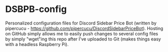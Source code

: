 # DSBPB-config
Personalized configuration files for Discord Sidebar Price Bot (written by pipercucu - https://github.com/pipercucu/DiscordSidebarPriceBot). Hosting on GitHub simply allows me to easily push changes to several config files by simply "wget"ing this repo after I've uploaded to Git (makes things easy with a headless Raspberry Pi). 
